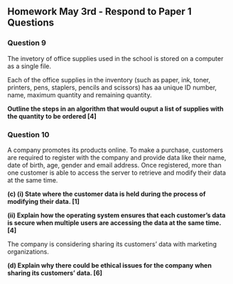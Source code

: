 
## Homework May 3rd - Respond to Paper 1 Questions

### Question 9 

The invetory of office supplies used in the school is stored on a computer as a single file. 

Each of the office supplies in the inventory (such as paper, ink, toner, printers, pens, staplers, pencils and scissors) has aa unique ID number, name, maximum quantity and remaining quantity. 

**Outline the steps in an algorithm that would ouput a list of supplies with the quantity to be ordered [4]** 


### Question 10 

A company promotes its products online. To make a purchase, customers are required to register with the company and provide data like their name, date of birth, age, gender and email address. Once registered, more than one customer is able to access the server to retrieve and modify their data at the same time. 

**(c) (i) State where the customer data is held during the process of modifying their data. [1]** 

**(ii) Explain how the operating system ensures that each customer’s data is secure when multiple users are accessing the data at the same time. [4]**

The company is considering sharing its customers’ data with marketing organizations. 

**(d) Explain why there could be ethical issues for the company when sharing its customers’ data. [6]**
